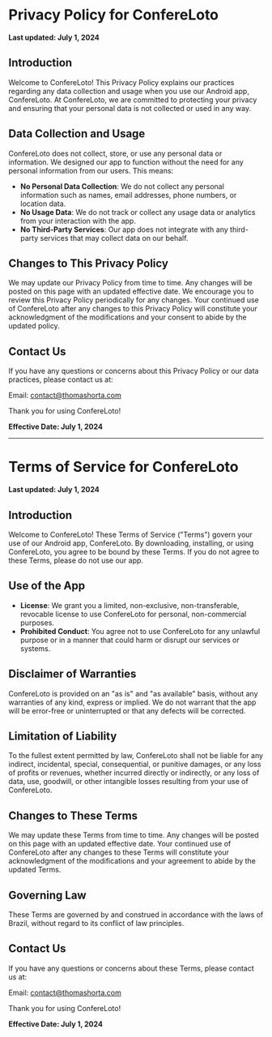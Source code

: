 # Privacy Policy for ConfereLoto

**Last updated: July 1, 2024**

## Introduction

Welcome to ConfereLoto! This Privacy Policy explains our practices regarding any data collection and usage when you use our Android app, ConfereLoto. At ConfereLoto, we are committed to protecting your privacy and ensuring that your personal data is not collected or used in any way.

## Data Collection and Usage

ConfereLoto does not collect, store, or use any personal data or information. We designed our app to function without the need for any personal information from our users. This means:

- **No Personal Data Collection**: We do not collect any personal information such as names, email addresses, phone numbers, or location data.
- **No Usage Data**: We do not track or collect any usage data or analytics from your interaction with the app.
- **No Third-Party Services**: Our app does not integrate with any third-party services that may collect data on our behalf.

## Changes to This Privacy Policy

We may update our Privacy Policy from time to time. Any changes will be posted on this page with an updated effective date. We encourage you to review this Privacy Policy periodically for any changes. Your continued use of ConfereLoto after any changes to this Privacy Policy will constitute your acknowledgment of the modifications and your consent to abide by the updated policy.

## Contact Us

If you have any questions or concerns about this Privacy Policy or our data practices, please contact us at:

Email: contact@thomashorta.com

Thank you for using ConfereLoto!

**Effective Date: July 1, 2024**

---

# Terms of Service for ConfereLoto

**Last updated: July 1, 2024**

## Introduction

Welcome to ConfereLoto! These Terms of Service ("Terms") govern your use of our Android app, ConfereLoto. By downloading, installing, or using ConfereLoto, you agree to be bound by these Terms. If you do not agree to these Terms, please do not use our app.

## Use of the App

- **License**: We grant you a limited, non-exclusive, non-transferable, revocable license to use ConfereLoto for personal, non-commercial purposes.
- **Prohibited Conduct**: You agree not to use ConfereLoto for any unlawful purpose or in a manner that could harm or disrupt our services or systems.

## Disclaimer of Warranties

ConfereLoto is provided on an "as is" and "as available" basis, without any warranties of any kind, express or implied. We do not warrant that the app will be error-free or uninterrupted or that any defects will be corrected.

## Limitation of Liability

To the fullest extent permitted by law, ConfereLoto shall not be liable for any indirect, incidental, special, consequential, or punitive damages, or any loss of profits or revenues, whether incurred directly or indirectly, or any loss of data, use, goodwill, or other intangible losses resulting from your use of ConfereLoto.

## Changes to These Terms

We may update these Terms from time to time. Any changes will be posted on this page with an updated effective date. Your continued use of ConfereLoto after any changes to these Terms will constitute your acknowledgment of the modifications and your agreement to abide by the updated Terms.

## Governing Law

These Terms are governed by and construed in accordance with the laws of Brazil, without regard to its conflict of law principles.

## Contact Us

If you have any questions or concerns about these Terms, please contact us at:

Email: contact@thomashorta.com

Thank you for using ConfereLoto!

**Effective Date: July 1, 2024**
